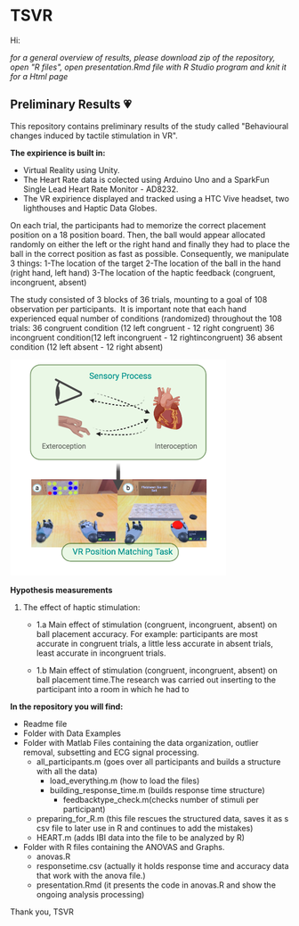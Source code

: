 # TSVR 
Hi:

*for a general overview of results, please download zip of the repository, open "R files", open presentation.Rmd file with R Studio program and knit it for a Html page*

## Preliminary Results :heartpulse:
This repository contains preliminary results of the study called "Behavioural changes induced by tactile stimulation in VR". 

**The expirience is built in:**
* Virtual Reality using Unity. 
* The Heart Rate data is colected using Arduino Uno and a SparkFun Single Lead Heart Rate Monitor - AD8232. 
* The VR expirience displayed and tracked using a HTC Vive headset, two lighthouses and Haptic Data Globes. 

On each trial, the participants had to memorize the correct placement position on a 18 position board. Then, the ball would appear allocated randomly on either the left or the right hand and finally they had to place the ball in the correct position as fast as possible. 
Consequently, we manipulate 3 things:
1-The location of the target 
2-The location of the ball in the hand (right hand, left hand)
3-The location of the haptic feedback (congruent, incongruent, absent)
 
The study consisted of 3 blocks of 36 trials, mounting to a goal of 108 observation per participants.  It is important note that each hand experienced equal number of conditions (randomized) throughout the 108 trials:
36 congruent condition (12 left congruent - 12 right congruent)
36 incongruent condition(12 left incongruent - 12 rightincongruent)
36 absent condition (12 left absent - 12 right absent)

![diagram](proposal2.png)

**Hypothesis measurements** 

1. The effect of haptic stimulation:

    * 1.a Main effect of stimulation (congruent, incongruent, absent) on ball placement accuracy.
    For example: participants are most accurate in congruent trials, a little less accurate in absent trials, least accurate in incongruent trials.
   
    * 1.b Main effect of stimulation (congruent, incongruent, absent) on ball placement time.The research was carried out inserting to the participant into a room in which he had to 
   
**In the repository you will find:**

   * Readme file
   * Folder with Data Examples
   * Folder with Matlab Files containing the data organization, outlier removal, subsetting and ECG signal processing.
      * all_participants.m (goes over all participants and builds a structure with all the data)
         * load_everything.m (how to load the files)
         * building_response_time.m (builds response time structure)
            * feedbacktype_check.m(checks number of stimuli per participant)
      * preparing_for_R.m (this file rescues the structured data, saves it as s csv file to later use in R and continues to add the mistakes)
      * HEART.m (adds IBI data into the file to be analyzed by R)
   * Folder with R files containing the ANOVAS and Graphs.
      * anovas.R
      * responsetime.csv (actually it holds response time and accuracy data that work with the anova file.)
      * presentation.Rmd (it presents the code in anovas.R and show the ongoing analysis processing)
      
   Thank you, 
   TSVR 


